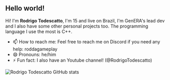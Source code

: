 ## Hello world!
Hi! I'm **Rodrigo Todescatto**, I'm 15 and live on Brazil, I'm GenERA's lead dev and I also have some other personal projects too. The programming language I use the most is C++.
- 📫 How to reach me: Feel free to reach me on Discord if you need any help: roddagameplay
- 😄 Pronouns: he/him
- ⚡ Fun fact: I also have an Youtube channel! (@RodrigoTodescatto)

![Rodrigo Todescatto GitHub stats](https://github-readme-stats.vercel.app/api?username=Rodrigo-Todescatto&show_icons=true&theme=nightowl)
